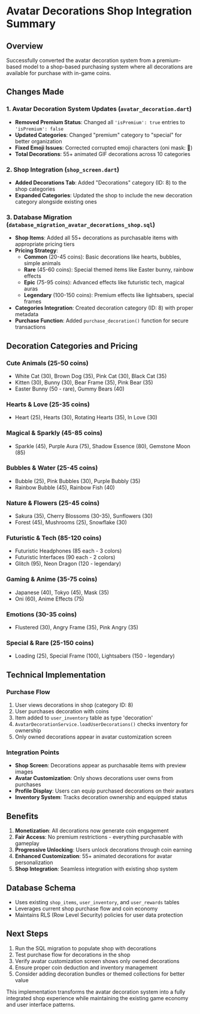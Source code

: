 # Avatar Decorations Shop Integration Summary

## Overview
Successfully converted the avatar decoration system from a premium-based model to a shop-based purchasing system where all decorations are available for purchase with in-game coins.

## Changes Made

### 1. Avatar Decoration System Updates (`avatar_decoration.dart`)
- **Removed Premium Status**: Changed all `'isPremium': true` entries to `'isPremium': false`
- **Updated Categories**: Changed "premium" category to "special" for better organization
- **Fixed Emoji Issues**: Corrected corrupted emoji characters (oni mask: 👹)
- **Total Decorations**: 55+ animated GIF decorations across 10 categories

### 2. Shop Integration (`shop_screen.dart`)
- **Added Decorations Tab**: Added "Decorations" category (ID: 8) to the shop categories
- **Expanded Categories**: Updated the shop to include the new decoration category alongside existing ones

### 3. Database Migration (`database_migration_avatar_decorations_shop.sql`)
- **Shop Items**: Added all 55+ decorations as purchasable items with appropriate pricing tiers
- **Pricing Strategy**:
  - **Common** (20-45 coins): Basic decorations like hearts, bubbles, simple animals
  - **Rare** (45-60 coins): Special themed items like Easter bunny, rainbow effects
  - **Epic** (75-95 coins): Advanced effects like futuristic tech, magical auras
  - **Legendary** (100-150 coins): Premium effects like lightsabers, special frames
- **Categories Integration**: Created decoration category (ID: 8) with proper metadata
- **Purchase Function**: Added `purchase_decoration()` function for secure transactions

## Decoration Categories and Pricing

### Cute Animals (25-50 coins)
- White Cat (30), Brown Dog (35), Pink Cat (30), Black Cat (35)
- Kitten (30), Bunny (30), Bear Frame (35), Pink Bear (35)
- Easter Bunny (50 - rare), Gummy Bears (40)

### Hearts & Love (25-35 coins)
- Heart (25), Hearts (30), Rotating Hearts (35), In Love (30)

### Magical & Sparkly (45-85 coins)
- Sparkle (45), Purple Aura (75), Shadow Essence (80), Gemstone Moon (85)

### Bubbles & Water (25-45 coins)
- Bubble (25), Pink Bubbles (30), Purple Bubbly (35)
- Rainbow Bubble (45), Rainbow Fish (40)

### Nature & Flowers (25-45 coins)
- Sakura (35), Cherry Blossoms (30-35), Sunflowers (30)
- Forest (45), Mushrooms (25), Snowflake (30)

### Futuristic & Tech (85-120 coins)
- Futuristic Headphones (85 each - 3 colors)
- Futuristic Interfaces (90 each - 2 colors)
- Glitch (95), Neon Dragon (120 - legendary)

### Gaming & Anime (35-75 coins)
- Japanese (40), Tokyo (45), Mask (35)
- Oni (60), Anime Effects (75)

### Emotions (30-35 coins)
- Flustered (30), Angry Frame (35), Pink Angry (35)

### Special & Rare (25-150 coins)
- Loading (25), Special Frame (100), Lightsabers (150 - legendary)

## Technical Implementation

### Purchase Flow
1. User views decorations in shop (category ID: 8)
2. User purchases decoration with coins
3. Item added to `user_inventory` table as type 'decoration'
4. `AvatarDecorationService.loadUserDecorations()` checks inventory for ownership
5. Only owned decorations appear in avatar customization screen

### Integration Points
- **Shop Screen**: Decorations appear as purchasable items with preview images
- **Avatar Customization**: Only shows decorations user owns from purchases
- **Profile Display**: Users can equip purchased decorations on their avatars
- **Inventory System**: Tracks decoration ownership and equipped status

## Benefits
1. **Monetization**: All decorations now generate coin engagement
2. **Fair Access**: No premium restrictions - everything purchasable with gameplay
3. **Progressive Unlocking**: Users unlock decorations through coin earning
4. **Enhanced Customization**: 55+ animated decorations for avatar personalization
5. **Shop Integration**: Seamless integration with existing shop system

## Database Schema
- Uses existing `shop_items`, `user_inventory`, and `user_rewards` tables
- Leverages current shop purchase flow and coin economy
- Maintains RLS (Row Level Security) policies for user data protection

## Next Steps
1. Run the SQL migration to populate shop with decorations
2. Test purchase flow for decorations in the shop
3. Verify avatar customization screen shows only owned decorations
4. Ensure proper coin deduction and inventory management
5. Consider adding decoration bundles or themed collections for better value

This implementation transforms the avatar decoration system into a fully integrated shop experience while maintaining the existing game economy and user interface patterns.
